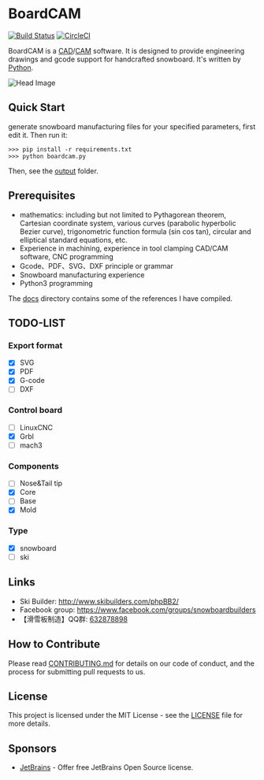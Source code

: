 # BoardCAM

[![Build Status](https://travis-ci.org/boardcam/BoardCAM.svg?branch=master)](https://travis-ci.org/boardcam/BoardCAM)
[![CircleCI](https://circleci.com/gh/boardcam/BoardCAM.svg?style=svg)](https://circleci.com/gh/boardcam/BoardCAM)

BoardCAM is a [CAD](https://en.wikipedia.org/wiki/Computer-aided_design)/[CAM](https://en.wikipedia.org/wiki/Computer-aided_manufacturing) software.
It is designed to provide engineering drawings and gcode support for handcrafted snowboard. It's written by [Python](https://www.python.org/).

![Head Image](https://zx-scenic.oss-cn-hangzhou.aliyuncs.com/ValerianDucourtil_Mayrhofen_2Z7A2508_MattGEORGES-featured.jpg)

## Quick Start
generate snowboard manufacturing files for your specified parameters, first edit it. Then run it:
``` {.sourceCode .python}
>>> pip install -r requirements.txt
>>> python boardcam.py
```
Then, see the [output](./output) folder.

## Prerequisites
* mathematics: including but not limited to Pythagorean theorem, Cartesian coordinate system, various curves (parabolic hyperbolic Bezier curve), trigonometric function formula (sin cos tan), circular and elliptical standard equations, etc.
* Experience in machining, experience in tool clamping CAD/CAM software, CNC programming
* Gcode、PDF、SVG、DXF principle or grammar
* Snowboard manufacturing experience
* Python3 programming

The [docs](./docs) directory contains some of the references I have compiled.

## TODO-LIST
### Export format
- [x] SVG
- [x] PDF
- [x] G-code
- [ ] DXF
### Control board
- [ ] LinuxCNC
- [x] Grbl
- [ ] mach3
### Components
- [ ] Nose&Tail tip
- [x] Core
- [ ] Base
- [x] Mold
### Type
- [x] snowboard
- [ ] ski

## Links
* Ski Builder: http://www.skibuilders.com/phpBB2/
* Facebook group: https://www.facebook.com/groups/snowboardbuilders
* 【滑雪板制造】QQ群: [632878898](https://jq.qq.com/?_wv=1027&k=56qxmgw)

## How to Contribute
Please read [CONTRIBUTING.md](./docs/CONTRIBUTING.md) for details on our code of conduct, 
and the process for submitting pull requests to us.

## License
This project is licensed under the MIT License - see the [LICENSE](./LICENSE) file for more details.

## Sponsors
* [JetBrains](https://www.jetbrains.com/) - Offer free JetBrains Open Source license.